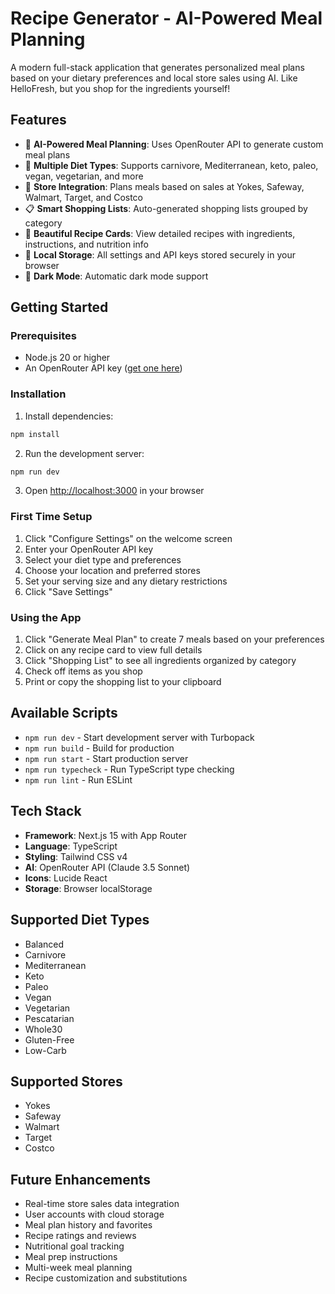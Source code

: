 # Recipe Generator - AI-Powered Meal Planning

A modern full-stack application that generates personalized meal plans based on your dietary preferences and local store sales using AI. Like HelloFresh, but you shop for the ingredients yourself!

## Features

- 🍳 **AI-Powered Meal Planning**: Uses OpenRouter API to generate custom meal plans
- 🥗 **Multiple Diet Types**: Supports carnivore, Mediterranean, keto, paleo, vegan, vegetarian, and more
- 🏪 **Store Integration**: Plans meals based on sales at Yokes, Safeway, Walmart, Target, and Costco
- 📋 **Smart Shopping Lists**: Auto-generated shopping lists grouped by category
- 🎨 **Beautiful Recipe Cards**: View detailed recipes with ingredients, instructions, and nutrition info
- 💾 **Local Storage**: All settings and API keys stored securely in your browser
- 🌙 **Dark Mode**: Automatic dark mode support

## Getting Started

### Prerequisites

- Node.js 20 or higher
- An OpenRouter API key ([get one here](https://openrouter.ai/keys))

### Installation

1. Install dependencies:
```bash
npm install
```

2. Run the development server:
```bash
npm run dev
```

3. Open [http://localhost:3000](http://localhost:3000) in your browser

### First Time Setup

1. Click "Configure Settings" on the welcome screen
2. Enter your OpenRouter API key
3. Select your diet type and preferences
4. Choose your location and preferred stores
5. Set your serving size and any dietary restrictions
6. Click "Save Settings"

### Using the App

1. Click "Generate Meal Plan" to create 7 meals based on your preferences
2. Click on any recipe card to view full details
3. Click "Shopping List" to see all ingredients organized by category
4. Check off items as you shop
5. Print or copy the shopping list to your clipboard

## Available Scripts

- `npm run dev` - Start development server with Turbopack
- `npm run build` - Build for production
- `npm run start` - Start production server
- `npm run typecheck` - Run TypeScript type checking
- `npm run lint` - Run ESLint

## Tech Stack

- **Framework**: Next.js 15 with App Router
- **Language**: TypeScript
- **Styling**: Tailwind CSS v4
- **AI**: OpenRouter API (Claude 3.5 Sonnet)
- **Icons**: Lucide React
- **Storage**: Browser localStorage

## Supported Diet Types

- Balanced
- Carnivore
- Mediterranean
- Keto
- Paleo
- Vegan
- Vegetarian
- Pescatarian
- Whole30
- Gluten-Free
- Low-Carb

## Supported Stores

- Yokes
- Safeway
- Walmart
- Target
- Costco

## Future Enhancements

- Real-time store sales data integration
- User accounts with cloud storage
- Meal plan history and favorites
- Recipe ratings and reviews
- Nutritional goal tracking
- Meal prep instructions
- Multi-week meal planning
- Recipe customization and substitutions
